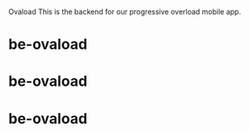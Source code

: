 Ovaload
This is the backend for our progressive overload mobile app.

# be-ovaload
# be-ovaload
# be-ovaload
